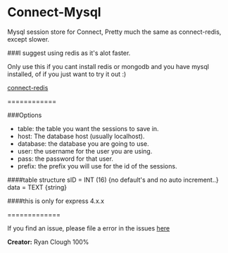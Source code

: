 Connect-Mysql
=============

Mysql session store for Connect,
Pretty much the same as connect-redis, except slower.
<br />

###I suggest using redis as it's alot faster.

Only use this if you cant install redis or mongodb and you have mysql installed, of if you just want to try it out :)


[connect-redis](https://github.com/visionmedia/connect-redis)


============

###Options
<ul>
	<li> table: the table you want the sessions to save in. </li>
	<li> host: The database host (usually localhost). </li>
	<li> database: the database you are going to use. </li>
	<li> user: the username for the user you are using. </li>
	<li> pass: the password for that user. </li>
	<li> prefix: the prefix you will use for the id of the sessions. </li>
</ul>

####table structure
sID = INT (16) {no default's and no auto increment..}
data = TEXT {string}


####this is only for express 4.x.x


=============

If you find an issue, please file a error in the issues [here](https://github.com/Ryanc1256/connect-mysql/issues)


**Creator:** Ryan Clough 100%
